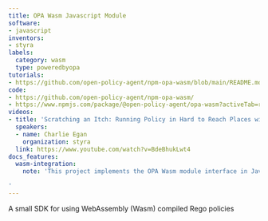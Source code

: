 ```yaml
---
title: OPA Wasm Javascript Module
software:
- javascript
inventors:
- styra
labels:
  category: wasm
  type: poweredbyopa
tutorials:
- https://github.com/open-policy-agent/npm-opa-wasm/blob/main/README.md
code:
- https://github.com/open-policy-agent/npm-opa-wasm/
- https://www.npmjs.com/package/@open-policy-agent/opa-wasm?activeTab=readme
videos:
- title: 'Scratching an Itch: Running Policy in Hard to Reach Places with Wasm & OPA'
  speakers:
  - name: Charlie Egan
    organization: styra
  link: https://www.youtube.com/watch?v=BdeBhukLwt4
docs_features:
  wasm-integration:
    note: 'This project implements the OPA Wasm module interface in JavaScript.

'
---
```

A small SDK for using WebAssembly (Wasm) compiled Rego policies

